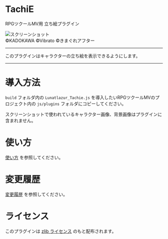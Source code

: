 # TachiE
RPGツクールMV用 立ち絵プラグイン

![スクリーンショット](./doc/tachie.jpg)\
©KADOKAWA ©Vibrato ©きまぐれアフター

---

このプラグインはキャラクターの立ち絵を表示できるようにします。

---

# 導入方法
`build` フォルダ内の `Lunatlazur_Tachie.js` を導入したいRPGツクールMVのプロジェクト内の `js/plugins` フォルダにコピーしてください。

スクリーンショットで使われているキャラクター画像、背景画像はプラグインに含まれません。

# 使い方
[使い方](USAGE.md) を参照してください。

# 変更履歴
[変更履歴](CHANGELOG.md) を参照してください。

# ライセンス
このプラグインは [zlib ライセンス](LICENCE.md) のもと配布されます。
